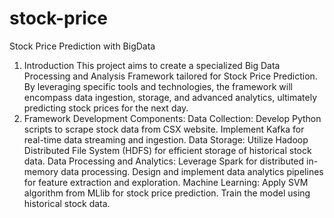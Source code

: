 # stock-price
Stock Price Prediction with BigData
1. Introduction 
This project aims to create a specialized Big Data Processing and Analysis Framework tailored for Stock Price Prediction. By leveraging specific tools and technologies, the framework will encompass data ingestion, storage, and advanced analytics, ultimately predicting stock prices for the next day.
2. Framework Development
Components: 
Data Collection: 
Develop Python scripts to scrape stock data from CSX website. 
Implement Kafka for real-time data streaming and ingestion. 
Data Storage: 
Utilize Hadoop Distributed File System (HDFS) for efficient storage of historical stock data. 
Data Processing and Analytics: 
Leverage Spark for distributed in-memory data processing. 
Design and implement data analytics pipelines for feature extraction and exploration. 
Machine Learning: 
Apply SVM algorithm from MLlib for stock price prediction. 
Train the model using historical stock data. 
